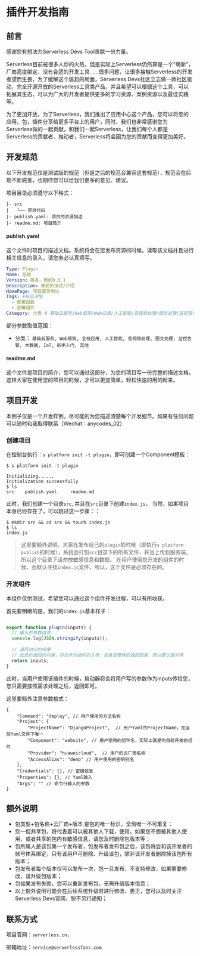 # 插件开发指南

## 前言

感谢您有想法为Serverless Devs Tool贡献一份力量。

Serverless目前被很多人炒的火热，但是实际上Serverless仍然算是一个"萌新"，厂商高度绑定、没有合适的开发工具......很多问题，让很多接触Serverless的开发者望而生畏，为了缓解这个尴尬的局面，Serverless Devs社区立志做一款社区驱动，完全开源开放的Serverless工具类产品，并且希望可以根据这个工具，可以拓展其生态，可以为广大的开发者提供更多的学习资源、案例资源以及最佳实践等。

为了更加开放，为了Serverless，我们推出了应用中心这个产品，您可以将您的应用，包，插件分享给更多平台上的用户，同时，我们也非常感谢您为Serverless做的一起贡献，和我们一起Serverless，让我们每个人都是Serverless的贡献者、推动者，Serverless将会因为您的贡献而变得更加美好。

## 开发规范

以下开发规范仅是测试版的规范（但是之后的规范会兼容这套规范），规范会在后期不断完善，也期待您可以给我们更多的意见、建议。

项目目录必须遵守以下格式：

```
|- src
|   └── 项目代码   
|- publish.yaml: 项目的资源描述   
|- readme.md: 项目简介   
```

#### publish.yaml

这个文件时项目的描述文档。系统将会在您发布资源的时候，读取该文档并且进行相关信息的录入，请您务必认真填写。

```yaml
Type: Plugin
Name: 名称
Version: 版本，例如0.0.1
Description: 简短的描述/介绍
HomePage: 项目首页地址
Tags: #标签详情
  - 部署函数
  - 部署组件
Category: 分类 # 基础云服务/Web框架/Web应用/人工智能/音视频处理/图文处理/监控告警/大数据/IoT/新手入门/其他
```

部分参数取值范围：

* 分类：
    ```基础云服务, Web框架, 全栈应用, 人工智能, 音视频处理, 图文处理, 监控告警, 大数据, IoT, 新手入门, 其他```
    
#### readme.md

这个文件是项目的简介，您可以通过这部分，为您的项目写一份完整的描述文档，这样大家在使用您的项目的时候，才可以更加简单，轻松快速的用的起来。

## 项目开发

本例子仅是一个开发样例，尽可能的为您描述清楚每个开发细节。如果有任何问题可以随时和我取得联系（Wechat：anycodes_02）

### 创建项目

在控制台执行：`s platform init -t plugin`，即可创建一个Component模板：

```
$ s platform init -t plugin

Initializing......
Initialization successfully
$ ls  
src    publish.yaml	    readme.md
```

此时，我们创建一个目录`src`, 并且在`src`目录下创建`index.js`， 当然，如果项目本身已经存在了，可以跳过这一步骤：：

```
$ mkdir src && cd src && touch index.js
$ ls
index.js

```
> 这里要额外说明，大家在发布自己的`plugin`的时候（即执行`s platform publish`的时候），系统会打包`src`目录下的所有文件，并且上传到服务端。所以这个目录下请勿放敏感信息和数据。
> 在用户使用您开发的组件的时候，会默认寻找`index.js`文件，所以，这个文件是必须存在的。

### 开发组件

本组件仅供测试，希望您可以通过这个组件开发过程，可以有所收获。

首先要明确的是，我们的`index.js`基本样子：

```javascript

export function plugin(inputs) {
  // 输入的参数信息
  console.log(JSON.stringify(inputs));
  
  // 返回对应的结果
  // 此处的返回的内容，将会作为组件的入参，或者是整体的返回结果，所以要认真对待
  return inputs;
}
```

此时，当用户使用该插件的时候，启动器将会将用户写的参数作为inputs传给您，您只需要按照需求处理之后，返回即可。

这里要额外注意参数格式：

```
{
    "Command": "deploy", // 用户使用的方法名称
    "Project": {
        "ProjectName": "DjangoProject",  // 用户Yaml的ProjectName，在当前Yaml文件下唯一
        "Component": "website", // 用户使用的组件名，实际上就是你目前开发的组件
        "Provider": "huaweicloud",  // 用户的云厂商名称
        "AccessAlias": "demo" // 用户使用的密钥别名
    },
    "Credentials": {}, // 密钥信息
    "Properties": {}, // Yaml输入
    "Args": "" // 命令行输入的参数
}
```

## 额外说明

* 包类型+包名称+云厂商+版本 是包的唯一标识，全局唯一不可重复；
* 您一但共享包，将代表着可以被其他人下载，使用。如果您不想被其他人使用，或者共享的包内有敏感信息，请您及时删除包版本等；
* 包所属人是该包第一个发布者，包发布者发布包之后，该包将会和该开发者的账号体系绑定，只有该用户可删除、升级该包，除非该开发者删除掉该包所有版本；
* 包发布者每个版本仅可以发布一次，包一旦发布，不支持修改，如果需要修改，请升级包版本；
* 包如果发布失败，您可以重新发布包，无需升级版本信息；
* 以上额外说明可能会在后续系统升级时进行修改、更正，您可以及时关注Serverless Devs官网，恕不另行通知；

## 联系方式


项目官网：`serverless.cn`，
    
邮箱地址：`service@serverlessfans.com` 